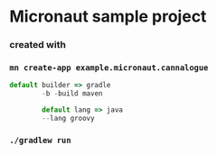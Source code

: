 <h1>Micronaut sample project</h1>

<h3>created with </h3> 

### `mn create-app example.micronaut.cannalogue`

```js
default builder => gradle
        -b -build maven

        default lang => java
        --lang groovy
```

### `./gradlew run`

